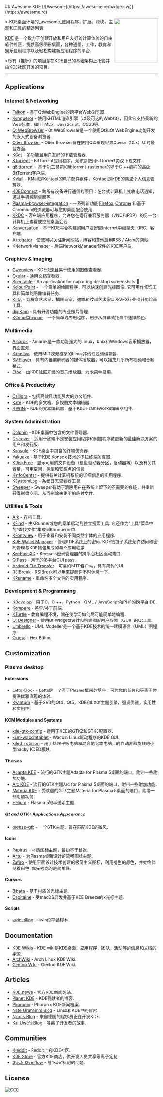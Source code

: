 <div class="github-widget" data-repo="francoism90/awesome-kde"></div>
## Awesome KDE [![Awesome](https://awesome.re/badge.svg)](https://awesome.re)

[<img src="https://raw.githubusercontent.com/francoism90/awesome-kde/master/media/logo-kde-grey.svg?sanitize=true" align="right" width="144">](http://www.kde.org)

&gt; KDE桌面环境的_awesome_应用程序，扩展，模块，主题和工具的精选列表.

[KDE](https://kde.org/) 是一个致力于创建开放和用户友好的计算体验的自由软件社区，提供高级图形桌面，各种通信，工作，教育和娱乐应用程序以及轻松构建新应用程序的平台.

&gt;标有（推针）的项目是在KDE自己的基础架构上托管并由KDE社区开发的项目.



---

## Applications

### Internet & Networking

- [Falkon](https://community.kde.org/Incubator/Projects/Falkon) - 基于QtWebEngine的跨平台Web浏览器.
- [Konqueror](https://konqueror.org/) - 使用KHTML渲染引擎（以及可选的Webkit），因此它支持最新的Web标准，如HTML5，JavaScript，CSS3等.
- [Qt WebBrowser](http://doc.qt.io/QtWebBrowser/) -  Qt WebBrowser是一个使用Qt和Qt WebEngine功能开发的嵌入式设备浏览器.
- [Otter Browser](https://otter-browser.org/) -  Otter Browser旨在使用Qt5重现经典Opera（12.x）UI的最佳方面.
- [KGet](https://www.kde.org/applications/internet/kget/) - 多功能且用户友好的下载管理器.
- [KTorrent](https://www.kde.org/applications/internet/ktorrent/) -  BitTorrent应用程序，允许您使用BitTorrent协议下载文件.
- [qBittorrent](https://www.qbittorrent.org/) - 基于Qt工具包和libtorrent-rasterbar的基于C ++编程的高级BitTorrent客户端.
- [KMail](https://www.kde.org/applications/internet/kmail/) -  KMail是Kontact的电子邮件组件，Kontact是KDE的集成个人信息管理器.
- [KDEConnect](https://community.kde.org/KDEConnect) - 跨所有设备进行通信的项目：在台式计算机上接收电话通知，通过手机控制桌面等.
- [Plasma-browser-integration](https://userbase.kde.org/Plasma-browser-integration) - 一系列新功能 [Firefox](https://addons.mozilla.org/en-US/firefox/addon/plasma-integration/), [Chrome](https://chrome.google.com/webstore/detail/plasma-integration/cimiefiiaegbelhefglklhhakcgmhkai) 和基于Chromium的浏览器可与您的桌面配合使用.
- [KRDC](https://www.kde.org/applications/internet/krdc/) - 客户端应用程序，允许您在运行兼容服务器（VNC和RDP）的另一台计算机上查看或控制桌面会话.
- [Konversation](https://konversation.kde.org/) - 基于KDE平台构建的用户友好型Internet中继聊天（IRC）客户端.
- [Akregator](https://www.kde.org/applications/internet/akregator/) - 使您可以关注新闻网站，博客和其他启用RSS / Atom的网站.
- [KNetworkManager](https://userbase.kde.org/KNetworkManager) - 后端NetworkManager软件的KDE客户端.

### Graphics & Imaging

- [Gwenview](https://www.kde.org/applications/graphics/gwenview/) -  KDE快速且易于使用的图像查看器.
- [Okular](https://www.kde.org/applications/graphics/okular/) - 通用文档查看器.
- [Spectacle](https://www.kde.org/applications/graphics/spectacle/) - An application for capturing desktop screenshots 📌.
- [KolourPaint](https://www.kde.org/applications/graphics/kolourpaint/)   - 一个简单的绘画程序，可以快速创建光栅图像.  它可用作修饰工具和简单的图像编辑任务.
- [Krita](https://www.kde.org/applications/graphics/krita/) - 为概念艺术家，插图画家，遮罩和纹理艺术家以及VFX行业设计的绘画工具.
- [digiKam](https://www.digikam.org/) - 具有开源功能的专业照片管理.
- [KColorChooser](https://www.kde.org/applications/graphics/kcolorchooser/) - 一个简单的应用程序，用于从屏幕或托盘中选择颜色.

### Multimedia

- [Amarok](https://amarok.kde.org/) -  Amarok是一款功能强大的Linux，Unix和Windows音乐播放器，界面直观.
- [Kdenlive](https://www.kdenlive.org/) - 使用MLT视频框架的Linux非线性视频编辑器.
- [SMPlayer](https://www.smplayer.info/) - 具有内置编解码器的媒体播放器，可以播放几乎所有视频和音频格式.
- [Elisa](https://community.kde.org/Elisa) - 由KDE社区开发的音乐播放器，力求简单易用.

### Office & Productivity

- [Calligra](https://www.calligra.org/) - 包括高效且功能强大的办公组件.
- [Kate](https://www.kde.org/applications/utilities/kate/) -  KDE的多文档，多视图文本编辑器.
- [KWrite](https://www.kde.org/applications/utilities/kwrite) -  KDE的文本编辑器，基于KDE Frameworks编辑器组件.

### System Administration

- [Dolphin](https://userbase.kde.org/Dolphin) -  KDE桌面中包含的文件管理器.
- [Discover](https://userbase.kde.org/Discover) - 适用于终端不是安装应用程序和附加程序或更新的最佳解决方案的用户和发行版.
- [Konsole](https://www.kde.org/applications/system/konsole/) -  KDE桌面中包含的终端仿真器.
- [Yakuake](https://userbase.kde.org/Yakuake) - 基于KDE Konsole技术的下拉终端仿真器.
- [KDiskFree](https://www.kde.org/applications/system/kdiskfree/) - 显示可用的文件设备（硬盘驱动器分区，驱动器等）以及有关其容量，可用空间，类型和安装点的信息.
- [KInfoCenter](https://www.kde.org/applications/system/kinfocenter/) - 提供有关计算机系统的详细信息的实用程序.
- [KSystemLog](https://www.kde.org/applications/system/ksystemlog/) - 系统日志查看器工具.
- [Sweeper](https://www.kde.org/applications/utilities/sweeper) -  Sweeper有助于清除用户在系统上留下的不需要的痕迹，并重新获得磁盘空间，从而删除未使用的临时文件.

### Utilities & Tools

- [Ark](https://www.kde.org/applications/utilities/ark/) - 存档工具.
- [KFind](https://www.kde.org/applications/utilities/kfind/)   - 由KRunner或您的菜单启动的独立搜索工具.  它还作为“工具”菜单中的“查找文件”集成到Konqueror中.
- [KFontview](https://docs.kde.org/trunk5/en/kde-workspace/kfontview/index.html) - 用于查看和安装不同类型字体的应用程序.
- [KDE Wallet Manager](https://utils.kde.org/projects/kwalletmanager/)   - 管理KDE系统上的密码.  KDE钱包子系统允许访问和密码管理与KDE钱包集成的每个应用程序.
- [KeePassXC](https://keepassxc.org/) -  Keepass密码管理器的跨平台社区驱动端口.
- [QtPass](https://qtpass.org/) - 用于的多平台GUI [pass](https://www.passwordstore.org/).
- [Android File Transfer](https://whoozle.github.io/android-file-transfer-linux/) - 可靠的MTP客户端，具有简约的UI.
- [RSIBreak](https://userbase.kde.org/RSIBreak) -  RSIBreak可以用来提醒你不时休息一下.
- [KRename](https://userbase.kde.org/KRename) - 重命名多个文件的实用程序.

### Development & Programming

- [KDevelop](https://www.kdevelop.org/) - 用于C，C ++，Python，QML / JavaScript和PHP的跨平台IDE.
- [Kompare](https://www.kde.org/applications/development/kompare/) - 差异/补丁前端.
- [KTurtle](https://www.kde.org/applications/education/kturtle/) - 教育编程环境，旨在使学习如何尽可能简单地编程.
- [Qt Designer](http://doc.qt.io/qt-5/qtdesigner-manual.html) - 使用Qt Widgets设计和构建图形用户界面（GUI）的Qt工具.
- [Umbrello](https://umbrello.kde.org/) -  UML Modeller是一个基于KDE技术的统一建模语言（UML）图程序.
- [Okteta](https://www.kde.org/applications/utilities/okteta/) -  Hex Editor.

## Customization

### Plasma desktop

#### Extensions

- [Latte-Dock](https://github.com/psifidotos/Latte-Dock) -  Latte是一个基于Plasma框架的基座，可为您的任务和等离子体提供优雅直观的体验.
- [Kvantum](https://github.com/tsujan/Kvantum/tree/master/Kvantum) - 基于SVG的Qt4 / Qt5，KDE和LXQt主题引擎，强调优雅，实用性和实用性.

#### KCM Modules and Systems

- [kde-gtk-config](https://cgit.kde.org/kde-gtk-config.git) - 适用于KDE的GTK2和GTK3配置器.
- [kcm-wacomtablet](https://cgit.kde.org/wacomtablet.git) -  Wacom Linux驱动程序的KDE GUI.
- [kded_rotation](https://github.com/dos1/kded_rotation) - 用于处理平板电脑和混合笔记本电脑上的自动屏幕旋转的小型hacky KDED模块.

#### Themes

- [Adapta KDE](https://github.com/PapirusDevelopmentTeam/adapta-kde) - 流行的GTK主题Adapta for Plasma 5桌面的端口，附带一些附加功能.
- [Arc KDE](https://github.com/PapirusDevelopmentTeam/arc-kde) - 流行的GTK主题Arc for Plasma 5桌面的端口，附带一些附加功能.
- [Materia KDE](https://github.com/PapirusDevelopmentTeam/materia-kde) - 受欢迎的GTK主题Materia for Plasma 5桌面的端口，附带一些附加功能.
- [Helium](https://store.kde.org/p/998869/) -  Plasma 5的半透明主题.

##### Qt and GTK+ Applications Appearance

- [breeze-gtk](https://github.com/KDE/breeze-gtk) - 一个GTK主题，旨在匹配KDE的微风.

#### Icons

- [Papirus](https://github.com/PapirusDevelopmentTeam/papirus-icon-theme) - 材质图标主题，最初基于纸张.
- [Antu](https://gitlab.com/froodo_alexis/Antu-icons) - 为Plasma桌面设计的流畅图标主题.
- [Zafiro](https://github.com/zayronxio/Zafiro-icons)   - 使用平面设计技术创建的极简主义图标，利用褪色的颜色，并始终伴随着白色.  优先考虑的是简单性.

#### Cursors

- [Bibata](https://store.kde.org/p/1197198/) - 基于材质的光标主题.
- [Capitaine](https://github.com/keeferrourke/capitaine-cursors) - 受macOS启发并基于KDE Breeze的x光标主题.

#### Scripts

- [kwin-tiling](https://github.com/faho/kwin-tiling) -  kwin的平铺脚本.

## Documentation

- [KDE Wikis](https://wiki.kde.org/) -  KDE wiki是KDE桌面，应用程序，团队，活动等的信息和文档的来源.
- [ArchWiki](https://wiki.archlinux.org/index.php/KDE) -  Arch Linux KDE Wiki.
- [Gentoo Wiki](https://wiki.gentoo.org/wiki/KDE) -  Gentoo KDE Wiki.

## Articles

- [KDE.news](https://dot.kde.org/) - 官方KDE新闻网站.
- [Planet KDE](https://planet.kde.org/) -  KDE贡献者的博客.
- [Phoronix](https://www.phoronix.com/scan.php?page=news_topic&q=KDE) -  Phoronix KDE新闻档案.
- [Nate Graham's Blog](https://pointieststick.wordpress.com/) -  Linux和KDE中的冒险.
- [Nico's Blog](https://nicolasfella.wordpress.com/) - 来自德国的程序员正在开发KDE.
- [Kai Uwe's Blog](https://blog.broulik.de/) - 等离子开发者的故事.

## Communities

- [Kreddit](https://www.reddit.com/r/kde/) -  Reddit上的KDE社区.
- [KDE Store](https://store.kde.org/) - 官方KDE商店，供开发人员共享等离子定制.
- [Stack Overflow](https://stackoverflow.com/questions/tagged/kde) - 用“kde”标记的问题.

## License

[![CC0](http://mirrors.creativecommons.org/presskit/buttons/88x31/svg/cc-zero.svg)](https://creativecommons.org/publicdomain/zero/1.0/)

